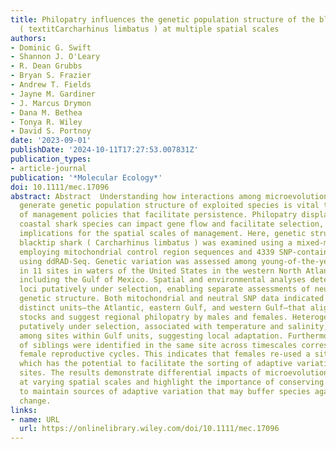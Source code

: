 ```yaml
---
title: Philopatry influences the genetic population structure of the blacktip shark
  ( textitCarcharhinus limbatus ) at multiple spatial scales
authors:
- Dominic G. Swift
- Shannon J. O'Leary
- R. Dean Grubbs
- Bryan S. Frazier
- Andrew T. Fields
- Jayne M. Gardiner
- J. Marcus Drymon
- Dana M. Bethea
- Tonya R. Wiley
- David S. Portnoy
date: '2023-09-01'
publishDate: '2024-10-11T17:27:53.007831Z'
publication_types:
- article-journal
publication: '*Molecular Ecology*'
doi: 10.1111/mec.17096
abstract: Abstract  Understanding how interactions among microevolutionary forces
  generate genetic population structure of exploited species is vital to the implementation
  of management policies that facilitate persistence. Philopatry displayed by many
  coastal shark species can impact gene flow and facilitate selection, and has direct
  implications for the spatial scales of management. Here, genetic structure of the
  blacktip shark ( Carcharhinus limbatus ) was examined using a mixed‐marker approach
  employing mitochondrial control region sequences and 4339 SNP‐containing loci generated
  using ddRAD‐Seq. Genetic variation was assessed among young‐of‐the‐year sampled
  in 11 sites in waters of the United States in the western North Atlantic Ocean,
  including the Gulf of Mexico. Spatial and environmental analyses detected 68 nuclear
  loci putatively under selection, enabling separate assessments of neutral and adaptive
  genetic structure. Both mitochondrial and neutral SNP data indicated three genetically
  distinct units—the Atlantic, eastern Gulf, and western Gulf—that align with regional
  stocks and suggest regional philopatry by males and females. Heterogeneity at loci
  putatively under selection, associated with temperature and salinity, was observed
  among sites within Gulf units, suggesting local adaptation. Furthermore, five pairs
  of siblings were identified in the same site across timescales corresponding with
  female reproductive cycles. This indicates that females re‐used a site for parturition,
  which has the potential to facilitate the sorting of adaptive variation among neighbouring
  sites. The results demonstrate differential impacts of microevolutionary forces
  at varying spatial scales and highlight the importance of conserving essential habitats
  to maintain sources of adaptive variation that may buffer species against environmental
  change.
links:
- name: URL
  url: https://onlinelibrary.wiley.com/doi/10.1111/mec.17096
---
```

